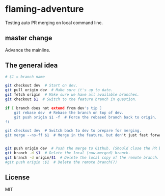 flaming-adventure
=================

Testing auto PR merging on local command line.

## master change

Advance the mainline.


## The general idea



```bash
# $1 = branch name

git checkout dev  # Start on dev.
git pull origin dev  # Make sure it's up to date.
git fetch origin  # Make sure we have all available branches.
git checkout $1  # Switch to the feature branch in question.

if [ branch does not extend from dev's tip ]
	git rebase dev  # Rebase the branch on top of dev.
	git push origin $1 -f  # Force the rebased branch back to origin.
fi

git checkout dev  # Switch back to dev to prepare for merging.
git merge --no-ff $1  # Merge in the feature, but don't just fast forward. (Gives us the nice "bubble" in the commit history.)


git push origin dev  # Push the merge to Github. (Should close the PR but not delete the branch.)
git branch -d $1  # Delete the local (now-merged) branch.
git branch -d origin/$1  # Delete the local copy of the remote branch.
#git push origin :$1  # Delete the remote branch(?)
```

## License

MIT